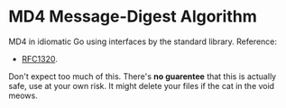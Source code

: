 
# MD4 Message-Digest Algorithm

MD4 in idiomatic Go using interfaces by the standard library. Reference:
- [RFC1320](https://datatracker.ietf.org/doc/html/rfc1320).

Don't expect too much of this. There's **no guarentee** that this is actually safe, use at your own risk. It might delete your files if the cat in the void meows.


